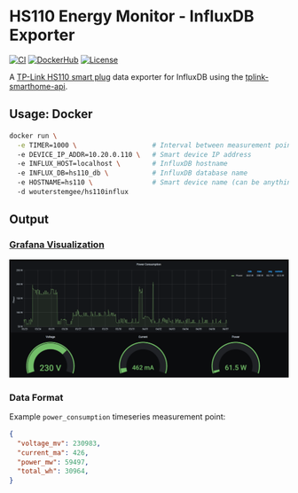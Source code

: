 # HS110 Energy Monitor - InfluxDB Exporter
[![CI](https://github.com/WouterStemgee/tplink-hs110-energy-data-exporter/actions/workflows/CI.yml/badge.svg?branch=master)](https://github.com/WouterStemgee/tplink-hs110-energy-data-exporter/actions/workflows/CI.yml)
[![DockerHub](https://img.shields.io/docker/pulls/wouterstemgee/hs110influx)](https://hub.docker.com/repository/docker/wouterstemgee/hs110influx)
[![License](https://img.shields.io/github/license/WouterStemgee/tplink-hs110-energy-data-exporter)](LICENSE)

A [TP-Link HS110 smart plug](https://www.tp-link.com/nl-be/home-networking/smart-plug/hs110/) data exporter for InfluxDB using the [tplink-smarthome-api](https://www.npmjs.com/package/tplink-smarthome-api).

## Usage: Docker
```bash
docker run \
  -e TIMER=1000 \                   # Interval between measurement points
  -e DEVICE_IP_ADDR=10.20.0.110 \   # Smart device IP address
  -e INFLUX_HOST=localhost \        # InfluxDB hostname
  -e INFLUX_DB=hs110_db \           # InfluxDB database name
  -e HOSTNAME=hs110 \               # Smart device name (can be anything) 
  -d wouterstemgee/hs110influx
```

## Output
### [Grafana Visualization](dashboard/energy_usage.json)
![Grafana screenshot](assets/dashboard.png)
### Data Format
Example `power_consumption` timeseries measurement point:
```json
{
  "voltage_mv": 230983,
  "current_ma": 426,
  "power_mw": 59497,
  "total_wh": 30964,
}
```
